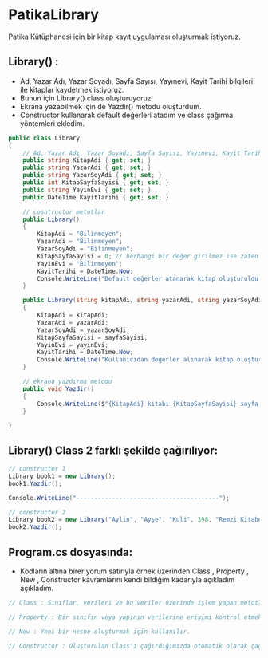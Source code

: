 # PatikaLibrary
Patika Kütüphanesi için bir kitap kayıt uygulaması oluşturmak istiyoruz.


## Library() : 
- Ad, Yazar Adı, Yazar Soyadı, Sayfa Sayısı, Yayınevi, Kayit Tarihi bilgileri ile kitaplar kaydetmek istiyoruz.
- Bunun için Library() class oluşturuyoruz.
- Ekrana yazabilmek için de Yazdir() metodu oluşturdum.
- Constructor kullanarak default değerleri atadım ve class çağırma yöntemleri ekledim.
```C#
public class Library
{
    // Ad, Yazar Adı, Yazar Soyadı, Sayfa Sayısı, Yayınevi, Kayit Tarihi bilgileri
    public string KitapAdi { get; set; }
    public string YazarAdi { get; set; }
    public string YazarSoyAdi { get; set; }
    public int KitapSayfaSayisi { get; set; }
    public string YayinEvi { get; set; }
    public DateTime KayitTarihi { get; set; }

    // cosntructor metotlar
    public Library()
    {
        KitapAdi = "Bilinmeyen";
        YazarAdi = "Bilinmeyen";
        YazarSoyAdi = "Bilinmeyen";
        KitapSayfaSayisi = 0; // herhangi bir değer girilmez ise zaten 0 a eşit olur
        YayinEvi = "Bilinmeyen";
        KayitTarihi = DateTime.Now;
        Console.WriteLine("Default değerler atanarak kitap oluşturuldu.");
    }

    public Library(string kitapAdi, string yazarAdi, string yazarSoyAdi, int sayfaSayisi, string yayinEvi)
    {
        KitapAdi = kitapAdi;
        YazarAdi = yazarAdi;
        YazarSoyAdi = yazarSoyAdi;
        KitapSayfaSayisi = sayfaSayisi;
        YayinEvi = yayinEvi;
        KayitTarihi = DateTime.Now;
        Console.WriteLine("Kullanıcıdan değerler alınarak kitap oluşturuldu.");
    }

    // ekrana yazdırma metodu
    public void Yazdir()
    {
        Console.WriteLine($"{KitapAdi} kitabı {KitapSayfaSayisi} sayfa. {YazarAdi} {YazarSoyAdi} yazarı tarafından yazıldı. {YayinEvi} yayınevi tarafından {KayitTarihi.ToString("D")} tarihinde yayınlandı.");
    }

}
```

## Library() Class 2 farklı şekilde çağırılıyor:
```C#
// constructer 1
Library book1 = new Library();
book1.Yazdir();

Console.WriteLine("----------------------------------------");

// constructer 2
Library book2 = new Library("Aylin", "Ayşe", "Kuli", 398, "Remzi Kitabevi");
book2.Yazdir();
```

## Program.cs dosyasında: 
- Kodların altına birer yorum satırıyla örnek üzerinden Class , Property , New , Constructor kavramlarını kendi bildiğim kadarıyla açıkladım açıkladım.
```C#
// Class : Sınıflar, verileri ve bu veriler üzerinde işlem yapan metotlar bir araya getirir.

// Property : Bir sınıfın veya yapının verilerine erişimi kontrol etmek kullanılan bir yapıdır.

// New : Yeni bir nesne oluşturmak için kullanılır.

// Constructor : Oluşturulan Class'ı çağırdığımızda otomatik olarak çağrılan bir metot. Nesnenin başlangıç metodunu ayarlaya biliriz. Default değerleri atayabiliriz.
```